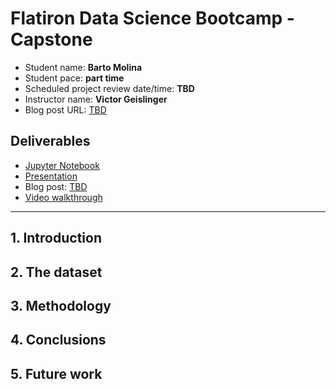 # Flatiron Data Science Bootcamp - Capstone

* Student name: **Barto Molina**
* Student pace: **part time**
* Scheduled project review date/time: **TBD**
* Instructor name: **Victor Geislinger**
* Blog post URL: [TBD](TBD)

## Deliverables

- [Jupyter Notebook](student.ipynb)
- [Presentation](presentation.pdf)
- Blog post: [TBD](TBD)
- [Video walkthrough](TBD)
---

## 1. Introduction



## 2. The dataset



## 3. Methodology



## 4. Conclusions



## 5. Future work

